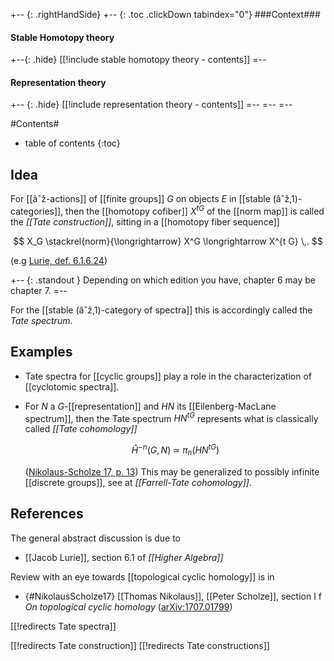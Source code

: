 
+-- {: .rightHandSide}
+-- {: .toc .clickDown tabindex="0"}
###Context###
#### Stable Homotopy theory
+--{: .hide}
[[!include stable homotopy theory - contents]]
=--
#### Representation theory
+-- {: .hide}
[[!include representation theory - contents]]
=--
=--
=--


#Contents#
* table of contents
{:toc}

## Idea

For [[âˆž-actions]] of [[finite groups]] $G$ on objects $E$ in [[stable (âˆž,1)-categories]], then the [[homotopy cofiber]] $X^{t G}$ of the [[norm map]] is called the _[[Tate construction]]_, sitting in a [[homotopy fiber sequence]]

$$
  X_G \stackrel{norm}{\longrightarrow} X^G \longrightarrow X^{t G}
  \,.
$$


(e.g [Lurie, def. 6.1.6.24](#Lurie))

+-- {: .standout } 
Depending on which edition you have, chapter 6 may be chapter 7.
=--

For the [[stable (âˆž,1)-category of spectra]] this is accordingly called the _Tate spectrum_.

## Examples

* Tate spectra for [[cyclic groups]] play a role in the characterization of [[cyclotomic spectra]].

* For $N$ a $G$-[[representation]] and $H N$ its [[Eilenberg-MacLane spectrum]], then the Tate spectrum $H N^{t G}$ represents what is classically called _[[Tate cohomology]]_

  $$
    \hat H^{-n}(G,N) \;\simeq\; \pi_n( H N^{t G} )
  $$

  ([Nikolaus-Scholze 17, p. 13](#NikolausScholze17)) This may be generalized to possibly infinite [[discrete groups]], see at _[[Farrell-Tate cohomology]]_.

## References

The general abstract discussion is due to 

* [[Jacob Lurie]], section 6.1 of _[[Higher Algebra]]_

Review with an eye towards [[topological cyclic homology]] is in

* {#NikolausScholze17} [[Thomas Nikolaus]], [[Peter Scholze]], section I f _On topological cyclic homology_ ([arXiv:1707.01799](https://arxiv.org/abs/1707.01799))


[[!redirects Tate spectra]]

[[!redirects Tate construction]]
[[!redirects Tate constructions]]

